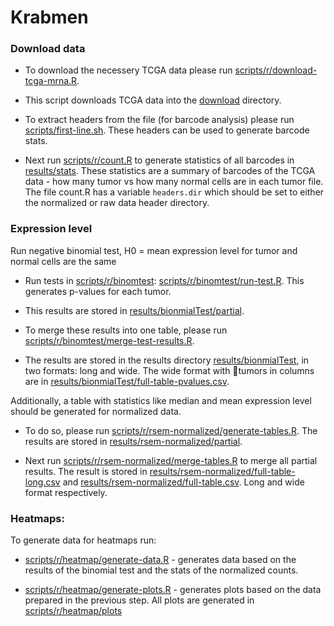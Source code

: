 Krabmen
=======

### Download data

 - To download the necessery TCGA data please run [scripts/r/download-tcga-mrna.R](scripts/r/download-tcga-mrna.R).

 - This script downloads TCGA data into the [download](download) directory.
 
 - To extract headers from the file (for barcode analysis) please run [scripts/first-line.sh](scripts/first-line.sh). These headers can be used to generate barcode stats.

 - Next run [scripts/r/count.R](scripts/r/count.R) to generate statistics of all barcodes in [results/stats](results/stats). These statistics are a summary of barcodes of the TCGA data - how many tumor vs how many normal cells are in each tumor file. The file count.R has a variable `headers.dir` which should be set to either the normalized or raw data header directory.


### Expression level

Run negative binomial test, H0 = mean expression level for tumor and normal cells are the same

 - Run tests in [scripts/r/binomtest](scripts/r/binomtest): [scripts/r/binomtest/run-test.R](scripts/r/binomtest/run-test.R). This generates p-values for each tumor.

 - This results are stored in [results/bionmialTest/partial](results/bionmialTest/partial).

 - To merge these results into one table, please run [scripts/r/binomtest/merge-test-results.R](scripts/r/binomtest/merge-test-results.R).

 - The results are stored in the results directory [results/bionmialTest](results/bionmialTest), in two formats: long and wide. The wide format with tumors in columns are in [results/bionmialTest/full-table-pvalues.csv](results/bionmialTest/full-table-pvalues.csv).


Additionally, a table with statistics like median and mean expression level should be generated for normalized data.

 - To do so, please run [scripts/r/rsem-normalized/generate-tables.R](scripts/r/rsem-normalized/generate-tables.R). The results are stored in [results/rsem-normalized/partial](results/rsem-normalized/partial/).
 
 - Next run [scripts/r/rsem-normalized/merge-tables.R](scripts/r/rsem-normalized/merge-tables.R) to merge all partial results. The result is stored in [results/rsem-normalized/full-table-long.csv](results/rsem-normalized/full-table-long.csv) and [results/rsem-normalized/full-table.csv](results/rsem-normalized/full-table.csv). Long and wide format respectively.

### Heatmaps:

To generate data for heatmaps run:

 - [scripts/r/heatmap/generate-data.R](scripts/r/heatmap/generate-data.R) - generates data based on the results of the binomial test and the stats of the normalized counts.

 - [scripts/r/heatmap/generate-plots.R](scripts/r/heatmap/generate-plots.R) - generates plots based on the data prepared in the previous step. All plots are generated in [scripts/r/heatmap/plots](scripts/r/heatmap/plots)
